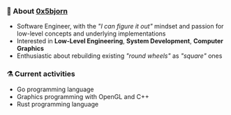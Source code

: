 ### 💬 About [0x5bjorn](https://0x5bjorn.github.io)
- Software Engineer, with the _"I can figure it out"_ mindset and passion for low-level concepts and underlying implementations
- Interested in **Low-Level Engineering**, **System Development**, **Computer Graphics**
- Enthusiastic about rebuilding existing _"round wheels"_ as _"square"_ ones

### ⚗️ Current activities
- Go programming language
- Graphics programming with OpenGL and C++
- Rust programming language


